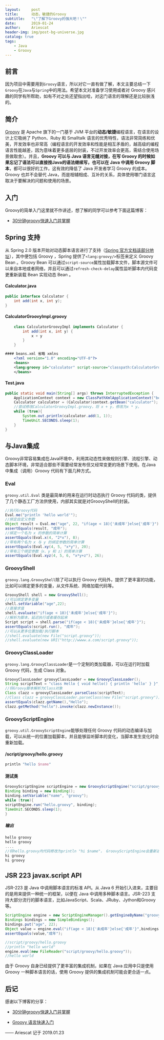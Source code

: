 ```yaml
---
layout:     post
title:      动态，敏捷的Groovy
subtitle:   "\"了解下Groovy的强大吧！\""
date:       2019-01-24
author:     Ariescat
header-img: img/post-bg-universe.jpg
catalog: true
tags:
    - Java
    - Groovy
---
```


## 前言
因为项目中需要用到`Groovy`语言，所以对它一直有做了解，本文主要总结一下`Groovy`在`Java`与`Spring`中的用法。希望本文对准备学习使用或者对 Groovy 感兴趣的同学有所帮助，如有不对之处还望指出哈，对这门语言的理解还是比较肤浅的。

## 简介
[Groovy](http://www.groovy-lang.org/) 是 Apache 旗下的一门基于 JVM 平台的**动态/敏捷**编程语言，在语言的设计上它吸纳了 Python、Ruby 和 Smalltalk 语言的优秀特性，语法非常简练和优美，开发效率也非常高（编程语言的开发效率和性能是相互矛盾的，越高级的编程语言性能越差，因为意味着更多底层的封装，不过开发效率会更高，需结合使用场景做取舍）。并且，**Groovy 可以与 Java 语言无缝对接，在写 Groovy 的时候如果忘记了语法可以直接按Java的语法继续写，也可以在 Java 中调用 Groovy 脚本**，都可以很好的工作，这有效的降低了 Java 开发者学习 Groovy 的成本。Groovy 也并不会替代 Java，而是相辅相成、互补的关系，具体使用哪门语言这取决于要解决的问题和使用的场景。

## 入门
Groovy的简单入门这里就不作讲述，想了解的同学可以参考下面这篇博客：

- [30分钟groovy快速入门并掌握](https://www.cnblogs.com/amosli/p/3970810.html)

## Spring 支持
从 Spring 2.0 版本开始对动态脚本语言进行了支持（[Spring 官方文档该部分地址](https://docs.spring.io/spring/docs/4.3.12.BUILD-SNAPSHOT/spring-framework-reference/htmlsingle/#dynamic-language-beans)），其中便包括 Groovy ，Spring 提供了`<lang:groovy/>`标签来定义 Groovy Bean 。Groovy Bean 可以通过`script-source`属性加载脚本文件，脚本源文件可以来自本地或者网络，并且可以通过`refresh-check-delay`属性监听脚本内代码变更重新装载 Bean 实现动态 Bean 。


#### Calculator.java
```java
public interface Calculator {
	int add(int x, int y);
}
```   
#### CalculatorGroovyImpl.groovy
```java
    class CalculatorGroovyImpl implements Calculator {
    	int add(int x, int y) {
    		x + y
    	}
    }
```

```xml
#### beans.xml 省略 xmlns
    <?xml version="1.0" encoding="UTF-8"?>
    <beans>
    <lang:groovy id="calculator" script-source="classpath:CalculatorGroovyImpl.groovy" refresh-check-delay="1000"/>
    </beans>
```
#### Test.java
```java
public static void main(String[] args) throws InterruptedException {
    ApplicationContext context = new ClassPathXmlApplicationContext("beans.xml");
    Calculator calculator = (Calculator)context.getBean("calculator");
    //尝试修改CalculatorGroovyImpl.groovy，将 x + y，修改为x * y。
    while (true){
        System.out.println(calculator.add(1, 1));
        TimeUnit.SECONDS.sleep(1);
    }
}
```
## 与Java集成
Groovy非常容易集成在Java环境中，利用其动态性来做规则引擎、流程引擎、动态脚本环境，非常适合那些不需要经常发布但又经常变更的场景下使用。在Java中集成（调用）Groovy 代码有下面几种方式。

### Eval
`groovy.util.Eval` 类是最简单的用来在运行时动态执行 Groovy 代码的类，提供了几个静态工厂方法供使用，内部其实就是对GroovyShell的封装。
```java
//执行Groovy代码
Eval.me("println 'hello world'");
//绑定自定义参数
Object result = Eval.me("age", 22, "if(age < 18){'未成年'}else{'成年'}");
assertEquals(result, "成年");
//绑定一个名为 x 的参数的简单计算
assertEquals(Eval.x(4, "2*x"), 8);
//带有两个名为 x 与 y 的绑定参数的简单计算
assertEquals(Eval.xy(4, 5, "x*y"), 20);
//带有三个绑定参数（x、y 和 z）的简单计算
assertEquals(Eval.xyz(4, 5, 6, "x*y+z"), 26); 
```
### GroovyShell
`groovy.lang.GroovyShell`除了可以执行 Groovy 代码外，提供了更丰富的功能，比如可以绑定更多的变量，从文件系统、网络加载代码等。
```java
GroovyShell shell = new GroovyShell();
//可以绑定更多变量
shell.setVariable("age",22);
//直接求值
shell.evaluate("if(age < 18){'未成年'}else{'成年'}");
//解析为脚本，延迟执行或者缓存起来
Script script = shell.parse("if(age < 18){'未成年'}else{'成年'}");
assertEquals(script.run(), "成年");
//可以从更多位置加载/执行脚本
//shell.evaluate(new File("script.groovy"));
//shell.evaluate(new URI("http://wwww.a.com/script.groovy"));
```
### GroovyClassLoader
`groovy.lang.GroovyClassLoader`是一个定制的类加载器，可以在运行时加载 Groovy 代码，生成 Class 对象。
```java
GroovyClassLoader groovyClassLoader = new GroovyClassLoader();
String scriptText = "class Hello { void hello() { println 'hello' } }";
//将Groovy脚本解析为Class对象
Class clazz = groovyClassLoader.parseClass(scriptText);
//Class clazz = groovyClassLoader.parseClass(new File("script.groovy"));
assertEquals(clazz.getName(),"Hello");
clazz.getMethod("hello").invoke(clazz.newInstance());
```
### GroovyScriptEngine
`groovy.util.GroovyScriptEngine`能够处理任何 Groovy 代码的动态编译与加载，可以从统一的位置加载脚本，并且能够监听脚本的变化，当脚本发生变化时会重新加载。

#### /script/groovy/hello.groovy
```groovy
println "hello $name"
```
#### 测试类
```groovy
GroovyScriptEngine scriptEngine = new GroovyScriptEngine("script/groovy");
Binding binding = new Binding();
binding.setVariable("name", "groovy");
while (true){
scriptEngine.run("hello.groovy", binding);
TimeUnit.SECONDS.sleep(1);
}
```
##### 输出
```groovy
hello groovy
hello groovy
....
//将hello.groovy内代码修改为println "hi $name"， GroovyScriptEngine会重新进行加载
hi groovy
hi groovy
```
## JSR 223 javax.script API
JSR-223 是 Java 中调用脚本语言的标准 API。从 Java 6 开始引入进来，主要目的是用来提供一种统一的框架，以便在 Java 中调用多种脚本语言。JSR-223 支持大部分流行的脚本语言，比如JavaScript、Scala、JRuby、Jython和Groovy等。
```groovy
ScriptEngine engine = new ScriptEngineManager().getEngineByName("groovy");
Bindings bindings = new SimpleBindings();
bindings.put("age", 22);
Object value = engine.eval("if(age < 18){'未成年'}else{'成年'}",bindings);
assertEquals(value,"成年");

//script/groovy/hello.groovy
//println "hello world"
engine.eval(new FileReader("script/groovy/hello.groovy"));
//hello world
```
由于 Groovy 自身已经提供了更丰富的集成机制，如果在 Java 应用中只是使用 Groovy 一种脚本语言的话，使用 Groovy 提供的集成机制可能会更合适一点。

## 后记
感谢以下博客的分享：

- [30分钟groovy快速入门并掌握](https://www.cnblogs.com/amosli/p/3970810.html)

- [Groovy 语言快速入门](https://www.jianshu.com/p/e8dec95c4326)

—— Ariescat 记于 2019.01.23